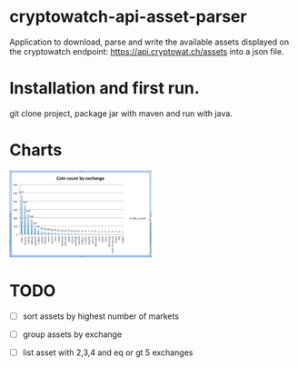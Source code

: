 # cryptowatch-api-asset-parser

Application to download, parse and write the available assets displayed on the
cryptowatch endpoint: https://api.cryptowat.ch/assets into a json file.

# Installation and first run.
git clone project, package jar with maven and run with java. 

# Charts 
<img width="250" alt="number of coins by exchange" src="coin-count-by-exchange2.png">

# TODO
- [ ] sort assets by highest number of markets
- [ ] group assets by exchange
- [ ] list asset with 2,3,4 and eq or gt 5 exchanges

